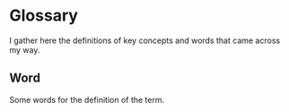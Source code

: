 <!--
.. title: Glossary
.. slug: glossary
.. date: 2022-10-18 13:44:27 UTC-04:00
.. tags: 
.. category: 
.. link: 
.. description: 
.. type: text
.. hidetitle: True
-->

# Glossary 

I gather here the definitions of key concepts and words that came across my way.


## Word

Some words for the definition of the term.

<!--

| Word                | Definition                          |
| ------------------- | ----------------------------------: |
| A word or a concept: | It's definition with several words. |

-->